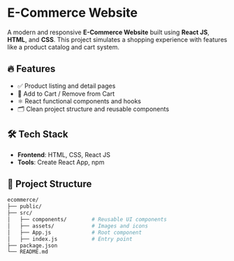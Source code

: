 #  E-Commerce Website

A modern and responsive **E-Commerce Website** built using **React JS**, **HTML**, and **CSS**. This project simulates a shopping experience with features like a product catalog and cart system.

## 🔥 Features

- ✅ Product listing and detail pages
- 🛒 Add to Cart / Remove from Cart
- ⚛️ React functional components and hooks
- 🗂️ Clean project structure and reusable components

## 🛠️ Tech Stack

- **Frontend**: HTML, CSS, React JS
- **Tools**: Create React App, npm

## 📁 Project Structure

```bash
ecommerce/
├── public/
├── src/
│   ├── components/        # Reusable UI components
│   ├── assets/            # Images and icons
│   ├── App.js             # Root component
│   ├── index.js           # Entry point
├── package.json
└── README.md
